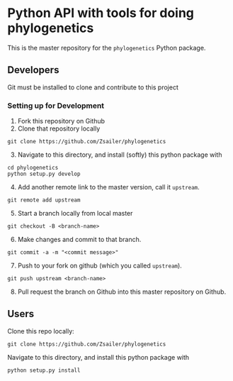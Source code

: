 # Python API with tools for doing phylogenetics

This is the master repository for the `phylogenetics` Python package.

## Developers

Git must be installed to clone and contribute to this project

### Setting up for Development

1. Fork this repository on Github
2. Clone that repository locally
```
git clone https://github.com/Zsailer/phylogenetics
```
3. Navigate to this directory, and install (softly) this python package with
```
cd phylogenetics
python setup.py develop
```
4. Add another remote link to the master version, call it `upstream`.
```
git remote add upstream
```
5. Start a branch locally from local master
```
git checkout -B <branch-name>
```
6. Make changes and commit to that branch.
```
git commit -a -m "<commit message>"
```
7. Push to your fork on github (which you called `upstream`).
```
git push upstream <branch-name>
```
8. Pull request the branch on Github into this master repository on Github.
## Users

Clone this repo locally:

```
git clone https://github.com/Zsailer/phylogenetics
```

Navigate to this directory, and install this python package with

```
python setup.py install
```
